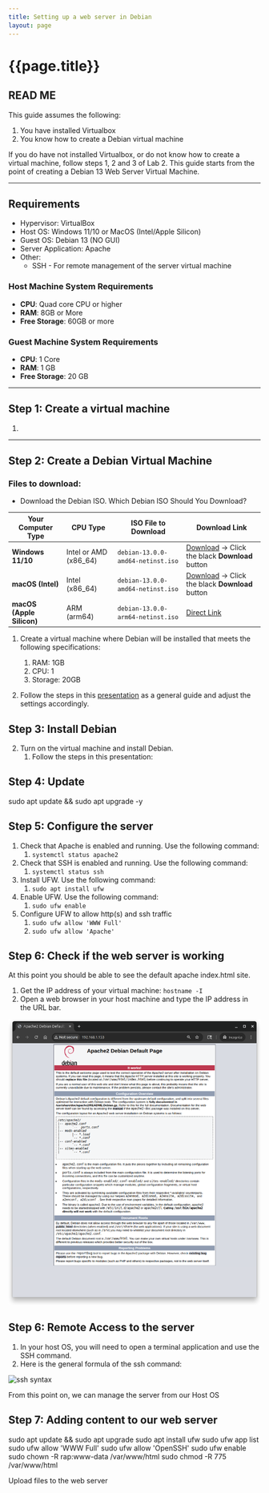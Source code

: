 ```yaml
---
title: Setting up a web server in Debian
layout: page
---
```


# {{page.title}}

## READ ME
This guide assumes the following:
1. You have installed Virtualbox 
2. You know how to create a Debian virtual machine

If you do have not installed Virtualbox, or do not know how to create a virtual machine, follow steps 1, 2 and 3 of Lab 2. This guide starts from the point of creating a Debian 13 Web Server Virtual Machine.

<hr>

## Requirements
* Hypervisor: VirtualBox  
* Host OS: Windows 11/10 or MacOS (Intel/Apple Silicon)
* Guest OS: Debian 13 (NO GUI)
* Server Application: Apache
* Other:
  * SSH - For remote management of the server virtual machine

### Host Machine System Requirements
* **CPU**: Quad core CPU or higher 
* **RAM**: 8GB or More 
* **Free Storage**: 60GB or more

### Guest Machine System Requirements
* **CPU**: 1 Core
* **RAM**: 1 GB
* **Free Storage**: 20 GB

<hr>

## Step 1: Create a virtual machine

1. 

<hr>

## Step 2: Create a Debian Virtual Machine
### Files to download:
* Download the Debian ISO. Which Debian ISO Should You Download?


| Your Computer Type        | CPU Type               | ISO File to Download              | Download Link                                                                                            |
| ------------------------- | ---------------------- | --------------------------------- | -------------------------------------------------------------------------------------------------------- |
| **Windows 11/10**         | Intel or AMD (x86\_64) | `debian-13.0.0-amd64-netinst.iso` | [Download](https://www.debian.org/) -> Click the black **Download** button                                |
| **macOS (Intel)**         | Intel (x86\_64)        | `debian-13.0.0-amd64-netinst.iso` | [Download](https://www.debian.org/) -> Click the black **Download** button                                |
| **macOS (Apple Silicon)** | ARM (arm64)            | `debian-13.0.0-arm64-netinst.iso` | [Direct Link](https://cdimage.debian.org/debian-cd/current/arm64/iso-cd/debian-13.0.0-arm64-netinst.iso) |


1. Create a virtual machine where Debian will be installed that meets the following specifications:
   1. RAM: 1GB
   2. CPU: 1
   3. Storage: 20GB

2. Follow the steps in this [presentation](https://docs.google.com/presentation/d/e/2PACX-1vSL0uIh10efjylcStOP8r9AxUlq1mZ-mQ_ojA4ESu7eLgMJOdYlOpbXdplPlA6gIiIrTU4LS_6dCV27/pub?start=false&loop=false&delayms=3000&slide=id.p) as a general guide and adjust the settings accordingly.


## Step 3: Install Debian
2. Turn on the virtual machine and install Debian.
   1. Follow the steps in this presentation: 

## Step 4: Update
sudo apt update && sudo apt upgrade -y

## Step 5: Configure the server

1. Check that Apache is enabled and running. Use the following command:
   1. `systemctl status apache2`
2. Check that SSH is enabled and running. Use the following command:
   1. `systemctl status ssh`
3. Install UFW. Use the following command:
   1. `sudo apt install ufw`
4. Enable UFW. Use the following command:
   1. `sudo ufw enable`
5. Configure UFW to allow http(s) and ssh traffic
   1. `sudo ufw allow 'WWW Full'`
   2. `sudo ufw allow 'Apache'`

## Step 6: Check if the web server is working
At this point you should be able to see the default apache index.html site. 

1. Get the IP address of your virtual machine: `hostname -I`
2. Open a web browser in your host machine and type the IP address in the URL bar.

![alt text](/assets/guides/webserver/apacheindex.png)

## Step 6: Remote Access to the server
1. In your host OS, you will need to open a terminal application and use the SSH command. 
2. Here is the general formula of the ssh command:

![ssh syntax](https://rapurl.live/7ge)<br>

From this point on, we can manage the server from our Host OS

## Step 7: Adding content to our web server

sudo apt update && sudo apt upgrade
sudo apt install ufw
sudo ufw app list
sudo ufw allow 'WWW Full'
sudo ufw allow 'OpenSSH'
sudo ufw enable
sudo chown -R rap:www-data /var/www/html
sudo chmod -R 775 /var/www/html

Upload files to the web server 

